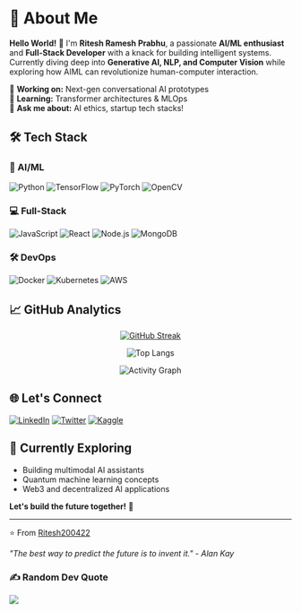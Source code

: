 # 💫 About Me  
**Hello World!** 👋 I'm **Ritesh Ramesh Prabhu**, a passionate **AI/ML enthusiast** and **Full-Stack Developer** with a knack for building intelligent systems. Currently diving deep into **Generative AI, NLP, and Computer Vision** while exploring how AIML can revolutionize human-computer interaction.  

🔭 **Working on:** Next-gen conversational AI prototypes  
🌱 **Learning:** Transformer architectures & MLOps  
💬 **Ask me about:** AI ethics, startup tech stacks!  


## 🛠️ Tech Stack  

### 🤖 AI/ML  
![Python](https://img.shields.io/badge/Python-3776AB?style=for-the-badge&logo=python&logoColor=white) ![TensorFlow](https://img.shields.io/badge/TensorFlow-FF6F00?style=for-the-badge&logo=tensorflow&logoColor=white) ![PyTorch](https://img.shields.io/badge/PyTorch-EE4C2C?style=for-the-badge&logo=pytorch&logoColor=white) ![OpenCV](https://img.shields.io/badge/OpenCV-5C3EE8?style=for-the-badge&logo=opencv&logoColor=white)  

### 💻 Full-Stack  
![JavaScript](https://img.shields.io/badge/JavaScript-F7DF1E?style=for-the-badge&logo=javascript&logoColor=black) ![React](https://img.shields.io/badge/React-61DAFB?style=for-the-badge&logo=react&logoColor=black) ![Node.js](https://img.shields.io/badge/Node.js-339933?style=for-the-badge&logo=node.js&logoColor=white) ![MongoDB](https://img.shields.io/badge/MongoDB-47A248?style=for-the-badge&logo=mongodb&logoColor=white)  

### 🛠️ DevOps  
![Docker](https://img.shields.io/badge/Docker-2496ED?style=for-the-badge&logo=docker&logoColor=white) ![Kubernetes](https://img.shields.io/badge/Kubernetes-326CE5?style=for-the-badge&logo=kubernetes&logoColor=white) ![AWS](https://img.shields.io/badge/AWS-232F3E?style=for-the-badge&logo=amazon-aws&logoColor=white)  

## 📈 GitHub Analytics  

<div align="center">
  
[![GitHub Streak](https://streak-stats.demolab.com?user=Ritesh200422&theme=radical&hide_border=true)](https://git.io/streak-stats)  

![Top Langs](https://github-readme-stats.vercel.app/api/top-langs/?username=Ritesh200422&layout=compact&theme=radical&hide_border=true)  

![Activity Graph](https://github-readme-activity-graph.vercel.app/graph?username=Ritesh200422&theme=radical&hide_border=true)  

</div>  

## 🌐 Let's Connect  

[![LinkedIn](https://img.shields.io/badge/LinkedIn-0A66C2?style=for-the-badge&logo=linkedin&logoColor=white)](https://www.linkedin.com/in/ritesh-ramesh-prabhu-b12495259) 
[![Twitter](https://img.shields.io/badge/Twitter-1DA1F2?style=for-the-badge&logo=twitter&logoColor=white)](https://twitter.com/yourhandle) 
[![Kaggle](https://img.shields.io/badge/Kaggle-20BEFF?style=for-the-badge&logo=kaggle&logoColor=white)](https://kaggle.com/yourprofile)  

## 🎯 Currently Exploring  
- Building multimodal AI assistants  
- Quantum machine learning concepts  
- Web3 and decentralized AI applications  

**Let's build the future together!** 🚀  

---

⭐️ From [Ritesh200422](https://github.com/Ritesh200422)  

*"The best way to predict the future is to invent it." - Alan Kay*  
 ### ✍️ Random Dev Quote
![](https://quotes-github-readme.vercel.app/api?type=horizontal&theme=radical)







